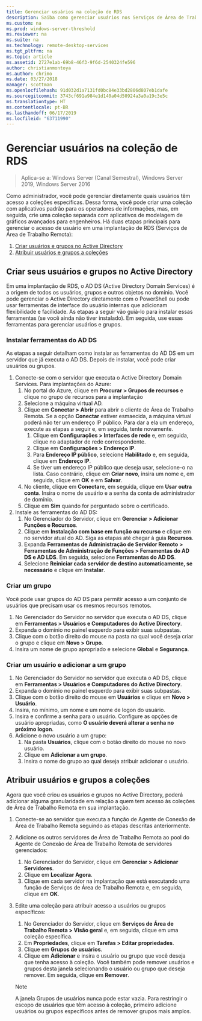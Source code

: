 ```yaml
---
title: Gerenciar usuários na coleção de RDS
description: Saiba como gerenciar usuários nos Serviços de Área de Trabalho Remota.
ms.custom: na
ms.prod: windows-server-threshold
ms.reviewer: na
ms.suite: na
ms.technology: remote-desktop-services
ms.tgt_pltfrm: na
ms.topic: article
ms.assetid: 2727e1ab-69b8-46f3-9f6d-2540324fe596
author: christianmontoya
ms.author: chrimo
ms.date: 03/27/2018
manager: scottman
ms.openlocfilehash: 91d032d1a7131fd0bc84e33bd2806d807eb1dafe
ms.sourcegitcommit: 3743cf691a984e1d140a04d50924a3a0a19c3e5c
ms.translationtype: HT
ms.contentlocale: pt-BR
ms.lasthandoff: 06/17/2019
ms.locfileid: "63711990"
---
```

# <a name="manage-users-in-your-rds-collection"></a>Gerenciar usuários na coleção de RDS

>Aplica-se a: Windows Server (Canal Semestral), Windows Server 2019, Windows Server 2016

Como administrador, você pode gerenciar diretamente quais usuários têm acesso a coleções específicas. Dessa forma, você pode criar uma coleção com aplicativos padrão para os operadores de informações, mas, em seguida, crie uma coleção separada com aplicativos de modelagem de gráficos avançados para engenheiros. Há duas etapas principais para gerenciar o acesso de usuário em uma implantação de RDS (Serviços de Área de Trabalho Remota):

1.  [Criar usuários e grupos no Active Directory](#create-your-users-and-groups-in-active-directory)
2.  [Atribuir usuários e grupos a coleções](#assign-users-and-groups-to-collections)


## <a name="create-your-users-and-groups-in-active-directory"></a>Criar seus usuários e grupos no Active Directory

Em uma implantação de RDS, o AD DS (Active Directory Domain Services) é a origem de todos os usuários, grupos e outros objetos no domínio. Você pode gerenciar o Active Directory diretamente com o PowerShell ou pode usar ferramentas de interface do usuário internas que adicionam flexibilidade e facilidade. As etapas a seguir vão guiá-lo para instalar essas ferramentas (se você ainda não tiver instalado). Em seguida, use essas ferramentas para gerenciar usuários e grupos.

### <a name="install-ad-ds-tools"></a>Instalar ferramentas do AD DS

As etapas a seguir detalham como instalar as ferramentas do AD DS em um servidor que já executa o AD DS. Depois de instalar, você pode criar usuários ou grupos.

1. Conecte-se com o servidor que executa o Active Directory Domain Services. Para implantações do Azure:
   1. No portal do Azure, clique em **Procurar > Grupos de recursos** e clique no grupo de recursos para a implantação
   2. Selecione a máquina virtual AD.
   3. Clique em **Conectar > Abrir** para abrir o cliente de Área de Trabalho Remota. Se a opção **Conectar** estiver esmaecida, a máquina virtual poderá não ter um endereço IP público. Para dar a ela um endereço, execute as etapas a seguir e, em seguida, tente novamente.
      1. Clique em **Configurações > Interfaces de rede** e, em seguida, clique no adaptador de rede correspondente.
      2. Clique em **Configurações > Endereço IP**.
      3. Para **Endereço IP público**, selecione **Habilitado** e, em seguida, clique em **Endereço IP**.
      4. Se tiver um endereço IP público que deseja usar, selecione-o na lista. Caso contrário, clique em **Criar novo**, insira um nome e, em seguida, clique em **OK** e em **Salvar**.
   4. No cliente, clique em **Conectar**e, em seguida, clique em **Usar outra conta**. Insira o nome de usuário e a senha da conta de administrador de domínio.
   5. Clique em **Sim** quando for perguntado sobre o certificado.
2. Instale as ferramentas do AD DS:
   1. No Gerenciador do Servidor, clique em **Gerenciar > Adicionar Funções e Recursos**.
   2. Clique em **Instalação com base em função ou recurso** e clique em no servidor atual do AD. Siga as etapas até chegar à guia **Recursos**.
   3. Expanda **Ferramentas de Administração de Servidor Remoto > Ferramentas de Administração de Funções > Ferramentas do AD DS e AD LDS**. Em seguida, selecione **Ferramentas do AD DS**.
   4. Selecione **Reiniciar cada servidor de destino automaticamente, se necessário** e clique em **Instalar**.

### <a name="create-a-group"></a>Criar um grupo

Você pode usar grupos do AD DS para permitir acesso a um conjunto de usuários que precisam usar os mesmos recursos remotos.

1. No Gerenciador do Servidor no servidor que executa o AD DS, clique em **Ferramentas > Usuários e Computadores do Active Directory**.
2. Expanda o domínio no painel esquerdo para exibir suas subpastas.
3. Clique com o botão direito do mouse na pasta na qual você deseja criar o grupo e clique em **Novo > Grupo**.
4. Insira um nome de grupo apropriado e selecione **Global** e **Segurança**.

### <a name="create-a-user-and-add-to-a-group"></a>Criar um usuário e adicionar a um grupo
1. No Gerenciador do Servidor no servidor que executa o AD DS, clique em **Ferramentas > Usuários e Computadores do Active Directory**.
2. Expanda o domínio no painel esquerdo para exibir suas subpastas.
3. Clique com o botão direito do mouse em **Usuários** e clique em **Novo > Usuário**.
4. Insira, no mínimo, um nome e um nome de logon do usuário.
5. Insira e confirme a senha para o usuário. Configure as opções de usuário apropriadas, como **O usuário deverá alterar a senha no próximo logon**.
6. Adicione o novo usuário a um grupo:
   1. Na pasta **Usuários**, clique com o botão direito do mouse no novo usuário.
   2. Clique em **Adicionar a um grupo**.
   3. Insira o nome do grupo ao qual deseja atribuir adicionar o usuário.

## <a name="assign-users-and-groups-to-collections"></a>Atribuir usuários e grupos a coleções
Agora que você criou os usuários e grupos no Active Directory, poderá adicionar alguma granularidade em relação a quem tem acesso às coleções de Área de Trabalho Remota em sua implantação.

1. Conecte-se ao servidor que executa a função de Agente de Conexão de Área de Trabalho Remota seguindo as etapas descritas anteriormente.
2. Adicione os outros servidores de Área de Trabalho Remota ao pool do Agente de Conexão de Área de Trabalho Remota de servidores gerenciados:
   1. No Gerenciador do Servidor, clique em **Gerenciar > Adicionar Servidores**.
   2. Clique em **Localizar Agora**.
   3. Clique em cada servidor na implantação que está executando uma função de Serviços de Área de Trabalho Remota e, em seguida, clique em **OK**.
3. Edite uma coleção para atribuir acesso a usuários ou grupos específicos:
   1. No Gerenciador do Servidor, clique em **Serviços de Área de Trabalho Remota > Visão geral** e, em seguida, clique em uma coleção específica.
   2. Em **Propriedades**, clique em **Tarefas > Editar propriedades**.
   3. Clique em **Grupos de usuários**.
   4. Clique em **Adicionar** e insira o usuário ou grupo que você deseja que tenha acesso à coleção. Você também pode remover usuários e grupos desta janela selecionando o usuário ou grupo que deseja remover. Em seguida, clique em **Remover**. 
   
   >[!NOTE] 
   > A janela Grupos de usuários nunca pode estar vazia. Para restringir o escopo de usuários que têm acesso à coleção, primeiro adicione usuários ou grupos específicos antes de remover grupos mais amplos.